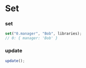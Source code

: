 # Set

### set

```js
set("0.manager", "Bob", libraries);
// 0: { manager: 'Bob' }
```

### update

```js
update();
```
